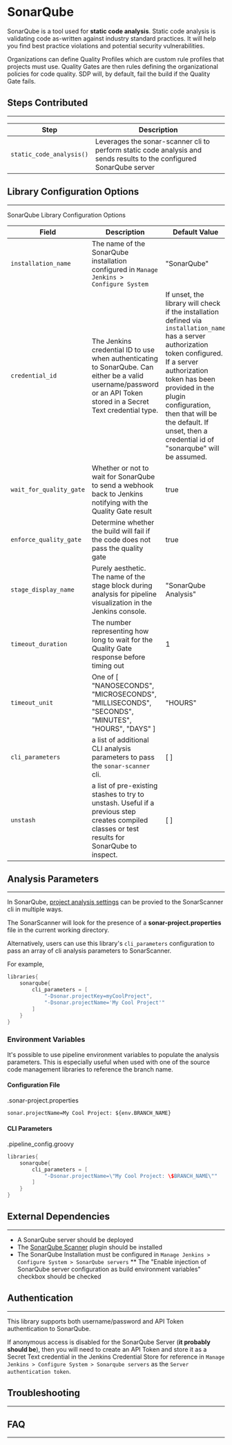# SonarQube

SonarQube is a tool used for **static code analysis**. Static code analysis is validating code as-written against industry standard practices.  It will help you find best practice violations and potential security vulnerabilities.

Organizations can define Quality Profiles which are custom rule profiles that projects must use.  Quality Gates are then rules defining the organizational policies for code quality. SDP will, by default, fail the build if the Quality Gate fails.

##  Steps Contributed
---

| Step | Description |
| ----------- | ----------- |
| ``static_code_analysis()`` | Leverages the sonar-scanner cli to perform static code analysis and sends results to the configured SonarQube server |

## Library Configuration Options
---

 SonarQube Library Configuration Options

| Field | Description | Default Value |
| ----------- | ----------- | ----------- |
| `installation_name` | The name of the SonarQube installation configured in `Manage Jenkins > Configure System` | "SonarQube" |
| `credential_id` | The Jenkins credential ID to use when authenticating to SonarQube.  Can either be a valid username/password or an API Token stored in a Secret Text credential type.  | If unset, the library will check if the installation defined via `installation_name` has a server authorization token configured.  If a server authorization token has been provided in the plugin configuration, then that will be the default.  If unset, then a credential id of "sonarqube" will be assumed. |
| `wait_for_quality_gate` | Whether or not to wait for SonarQube to send a webhook back to Jenkins notifying with the Quality Gate result | true |
| `enforce_quality_gate` | Determine whether the build will fail if the code does not pass the quality gate | true |
| `stage_display_name` | Purely aesthetic.  The name of the stage block during analysis for pipeline visualization in the Jenkins console. | "SonarQube Analysis" |
| `timeout_duration` | The number representing how long to wait for the Quality Gate response before timing out | 1 |
| `timeout_unit` | One of [ "NANOSECONDS", "MICROSECONDS", "MILLISECONDS", "SECONDS", "MINUTES", "HOURS", "DAYS" ] | "HOURS" |
| `cli_parameters` | a list of additional CLI analysis parameters to pass the `sonar-scanner` cli. | [ ] |
| `unstash` | a list of pre-existing stashes to try to unstash. Useful if a previous step creates compiled classes or test results for SonarQube to inspect.  | [ ] |

## Analysis Parameters
---

In SonarQube, [project analysis settings](https://docs.sonarqube.org/latest/analysis/analysis-parameters/) can be provied to the SonarScanner cli in multiple ways. 

The SonarScanner will look for the presence of a **sonar-project.properties** file in the current working directory. 

Alternatively, users can use this library's `cli_parameters` configuration to pass an array of cli analysis parameters to SonarScanner.

For example, 

```groovy
libraries{
    sonarqube{
        cli_parameters = [ 
            "-Dsonar.projectKey=myCoolProject",
            "-Dsonar.projectName='My Cool Project'"
        ]
    }
}
```

### Environment Variables

It's possible to use pipeline environment variables to populate the analysis parameters.  This is especially useful when used with one of the source code management libraries to reference the branch name. 

#### Configuration File 

.sonar-project.properties
```txt
sonar.projectName=My Cool Project: ${env.BRANCH_NAME}
```

#### CLI Parameters 

.pipeline_config.groovy
```groovy
libraries{
    sonarqube{
        cli_parameters = [ 
            "-Dsonar.projectName=\"My Cool Project: \$BRANCH_NAME\""
        ]
    }
}
```

##  External Dependencies
---

* A SonarQube server should be deployed
* The [SonarQube Scanner](https://plugins.jenkins.io/sonar/) plugin should be installed
* The SonarQube Installation must be configured in `Manage Jenkins > Configure System > SonarQube servers`
** The "Enable injection of SonarQube server configuration as build environment variables" checkbox should be checked

## Authentication
---

This library supports both username/password and API Token authentication to SonarQube. 

If anonymous access is disabled for the SonarQube Server (**it probably should be**), then you will need to create an API Token and store it as a Secret Text credential in the Jenkins Credential Store for reference in `Manage Jenkins > Configure System > Sonarqube servers` as the `Server authentication token`.

##  Troubleshooting
---

##  FAQ
---
